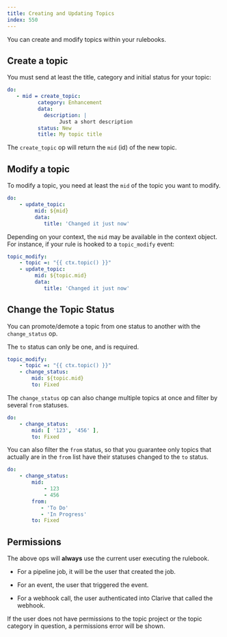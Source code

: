 ```yaml
---
title: Creating and Updating Topics
index: 550
---
```


You can create and modify topics within your rulebooks.

## Create a topic

You must send at least the title, category and initial status for your topic:

```yaml
do:
   - mid = create_topic:
          category: Enhancement
          data:
            description: |
                 Just a short description
          status: New
          title: My topic title
```

The `create_topic` op will return the `mid` (id) of the new topic.

## Modify a topic

To modify a topic, you need at least the `mid` of the topic you want to modify.

```yaml
do:
    - update_topic:
         mid: ${mid}
         data:
            title: 'Changed it just now'

```

Depending on your context, the `mid` may be available in the context object.
For instance, if your rule is hooked to a `topic_modify` event:

```yaml
topic_modify:
    - topic =: "{{ ctx.topic() }}"
    - update_topic:
         mid: ${topic.mid}
         data:
            title: 'Changed it just now'

```

## Change the Topic Status

You can promote/demote a topic from one status to another with the
`change_status` op.

The `to` status can only be one, and is required.

```yaml
topic_modify:
    - topic =: "{{ ctx.topic() }}"
    - change_status:
        mid: ${topic.mid}
        to: Fixed
```

The `change_status` op can also change multiple topics at once and filter by
several `from` statuses.

```yaml
do:
    - change_status:
        mid: [ '123', '456' ],
        to: Fixed
```

You can also filter the `from` status, so that you guarantee only topics that
actually are in the `from` list have their statuses changed to the `to` status.

```yaml
do:
    - change_status:
        mid:
            - 123
            - 456
        from:
           - 'To Do'
           - 'In Progress'
        to: Fixed
```

## Permissions

The above ops will __always__ use the current user executing the
rulebook.

- For a pipeline job, it will be the user that created the job.

- For an event, the user that triggered the event.

- For a webhook call, the user authenticated into Clarive
  that called the webhook.

If the user does not have permissions to the topic project or
the topic category in question, a permissions error will be shown.
